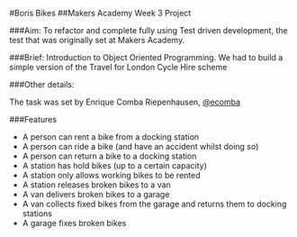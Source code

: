 #Boris Bikes
##Makers Academy Week 3 Project

###Aim:
To refactor and complete fully using Test driven development, the test that was originally set at Makers Academy.

###Brief:
Introduction to Object Oriented Programming. 
We had to build a simple version of the Travel for London Cycle Hire scheme

###Other details:

The task was set by Enrique Comba Riepenhausen, [@ecomba](http://www.github.com/ecomba)

###Features

* A person can rent a bike from a docking station
* A person can ride a bike (and have an accident whilst doing so)
* A person can return a bike to a docking station
* A station has hold bikes (up to a certain capacity)
* A station only allows working bikes to be rented
* A station releases broken bikes to a van
* A van delivers broken bikes to a garage
* A van collects fixed bikes from the garage and returns them to docking stations
* A garage fixes broken bikes